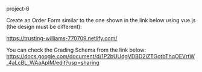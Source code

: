 project-6


Create an Order Form similar to the one shown in the link below using vue.js (the design must be different):

https://trusting-williams-770709.netlify.com/

You can check the Grading Schema from the link below: 
https://docs.google.com/document/d/1P2bUUdgVDBD2iZTGotbThqOEVrtW_4aLcBL_WAaApIM/edit?usp=sharing
